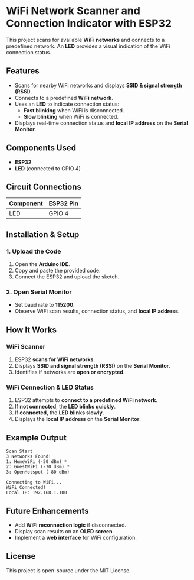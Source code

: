 # WiFi Network Scanner and Connection Indicator with ESP32

This project scans for available **WiFi networks** and connects to a predefined network. An **LED** provides a visual indication of the WiFi connection status.

## Features
- Scans for nearby WiFi networks and displays **SSID & signal strength (RSSI)**.
- Connects to a predefined **WiFi network**.
- Uses an **LED** to indicate connection status:
  - **Fast blinking** when WiFi is disconnected.
  - **Slow blinking** when WiFi is connected.
- Displays real-time connection status and **local IP address** on the **Serial Monitor**.

## Components Used
- **ESP32**
- **LED** (connected to GPIO 4)

## Circuit Connections
| Component | ESP32 Pin |
|-----------|-----------|
| LED | GPIO 4 |

## Installation & Setup
### 1. Upload the Code
1. Open the **Arduino IDE**.
2. Copy and paste the provided code.
3. Connect the ESP32 and upload the sketch.

### 2. Open Serial Monitor
- Set baud rate to **115200**.
- Observe WiFi scan results, connection status, and **local IP address**.

## How It Works
### **WiFi Scanner**
1. ESP32 **scans for WiFi networks**.
2. Displays **SSID and signal strength (RSSI)** on the **Serial Monitor**.
3. Identifies if networks are **open or encrypted**.

### **WiFi Connection & LED Status**
1. ESP32 attempts to **connect to a predefined WiFi network**.
2. If **not connected**, the **LED blinks quickly**.
3. If **connected**, the **LED blinks slowly**.
4. Displays the **local IP address** on the **Serial Monitor**.

## Example Output
```
Scan Start
3 Networks Found!
1: HomeWiFi (-50 dBm) *
2: GuestWiFi (-70 dBm) *
3: OpenHotspot (-80 dBm) 

Connecting to WiFi...
WiFi Connected!
Local IP: 192.168.1.100
```

## Future Enhancements
- Add **WiFi reconnection logic** if disconnected.
- Display scan results on an **OLED screen**.
- Implement a **web interface** for WiFi configuration.

## License
This project is open-source under the MIT License.

